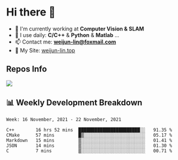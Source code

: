 # Hi there 👋

<!--
**Weijun-Lin/Weijun-Lin** is a ✨ _special_ ✨ repository because its `README.md` (this file) appears on your GitHub profile.

Here are some ideas to get you started:

- 🔭 I’m currently working on ...
- 🌱 I’m currently learning ...
- 👯 I’m looking to collaborate on ...
- 🤔 I’m looking for help with ...
- 💬 Ask me about ...
- 📫 How to reach me: ...
- 😄 Pronouns: ...
- ⚡ Fun fact: ...
-->

- 🏢 I'm currently working at **Computer Vision & SLAM**
- 🚀 I use daily: **C/C++** & **Python** & **Matlab** ...
- 📫 Contact me: **weijun-lin@foxmail.com**
- 🔗 My Site: [weijun-lin.top](weijun-lin.top)

  

## Repos Info
![](https://github-readme-stats.vercel.app/api?username=Weijun-Lin&theme=cobalt)

## 📊 Weekly Development Breakdown

<!--START_SECTION:waka-->
```text
Week: 16 November, 2021 - 22 November, 2021

C++        16 hrs 52 mins  ███████████████████████░░   91.35 % 
CMake      57 mins         █▒░░░░░░░░░░░░░░░░░░░░░░░   05.17 % 
Markdown   15 mins         ▒░░░░░░░░░░░░░░░░░░░░░░░░   01.41 % 
JSON       14 mins         ▒░░░░░░░░░░░░░░░░░░░░░░░░   01.30 % 
C          7 mins          ▒░░░░░░░░░░░░░░░░░░░░░░░░   00.71 % 
```
<!--END_SECTION:waka-->
